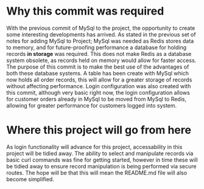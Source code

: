 <h1>Why this commit was required</h1>
With the previous commit of MySql to the project, the opportunity to create some interesting developments has arrived. As stated in the previous set of notes for adding MySql to Project; MySql was needed as Redis stores data to memory, and for future-proofing performance a database for holding records <b>in storage</b> was required. This does not make Redis as a database system obsolete, as records held on memory would allow for faster access.
The purpose of this commit is to make the best use of the advantages of both these database systems. A table has been create with MySql which now holds all order records, this will allow for a greater storage of records without affecting performance. Login configuration was also created with this commit, although very basic right now, the login configuration allows for customer orders already in MySql to be moved from MySql to Redis, allowing for greater performance for customers logged into system.
<h1>Where this project will go from here</h1>
As login functionality will advance for this project, accessability in this project will be tidied away. The ability to select and manipulate records via basic curl commands was fine for getting started, however in time these will be tidied away to ensure record manipulation is being performed via secure routes. The hope will be that this will mean the README.md file will also become simplified.